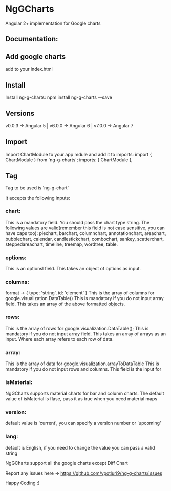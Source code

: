 # NgGCharts

Angular 2+ implementation for Google charts 

## Documentation:

## Add google charts
add <script type="text/javascript" src="https://www.gstatic.com/charts/loader.js"></script> to your index.html

## Install 
Install ng-g-charts:
    npm install ng-g-charts --save

## Versions

v0.0.3 -> Angular 5 |
v6.0.0 -> Angular 6 | 
v7.0.0 -> Angular 7

## Import 
Import ChartModule to your app mdule and add it to imports:
    import { ChartModule } from 'ng-g-charts';
     imports: [
        ChartModule
    ],

## Tag 
Tag to be used is 'ng-g-chart'

It accepts the following inputs: 
### chart: 
This is a mandatory field. You should pass the chart type string. 
The following values are valid(remember this field is not case sensitive, you can have caps too):
piechart, barchart, columnchart, annotationchart, areachart, bubblechart, calendar, candlestickchart, combochart, sankey, scatterchart, steppedareachart, timeline, treemap, wordtree, table. 
### options: 
This is an optionsl field. This takes an object of options as input.
### columns: 
format -> { type: 'string', id: 'element' }
This is the array of columns for google.visualization.DataTable() 
This is mandatory if you do not input array field. 
This takes an array of the above formatted objects.
### rows: 
This is the array of rows for google.visualization.DataTable();
This is mandatory if you do not input array field.
This takes an array of arrays as an input. Where each array refers to each row of data.
### array:
This is the array of data for google.visualization.arrayToDataTable
This is mandatory if you do not input rows and columns.
This field is the input for 
### isMaterial: 
NgGCharts supports material charts for bar and column charts. 
The default value of isMaterial is flase, pass it as true when you need material maps
### version: 
default value is 'current', you can specify a version number or 'upcoming'
### lang: 
default is English, if you need to change the value you can pass a valid string 

NgGCharts support all the google charts except Diff Chart

Report any issues here -> https://github.com/vpotluri9/ng-g-charts/issues

Happy Coding :)